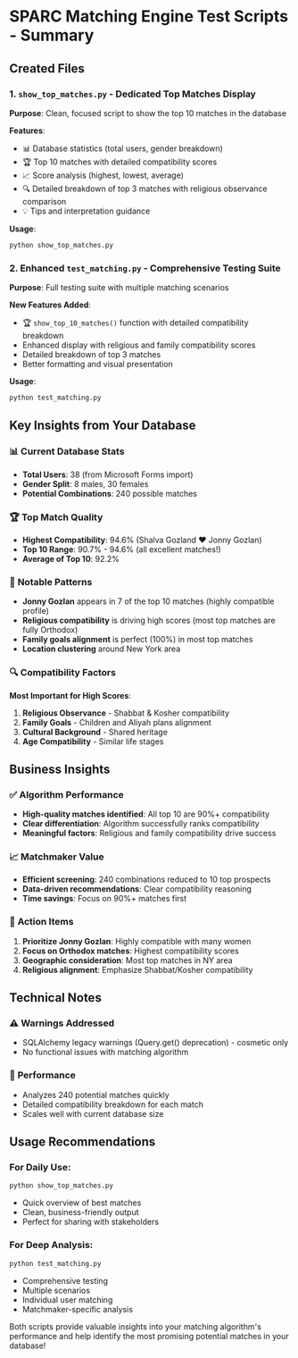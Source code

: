 # SPARC Matching Engine Test Scripts - Summary

## Created Files

### 1. **`show_top_matches.py`** - Dedicated Top Matches Display
**Purpose**: Clean, focused script to show the top 10 matches in the database

**Features**:
- 📊 Database statistics (total users, gender breakdown)
- 🏆 Top 10 matches with detailed compatibility scores
- 📈 Score analysis (highest, lowest, average)
- 🔍 Detailed breakdown of top 3 matches with religious observance comparison
- 💡 Tips and interpretation guidance

**Usage**:
```bash
python show_top_matches.py
```

### 2. **Enhanced `test_matching.py`** - Comprehensive Testing Suite
**Purpose**: Full testing suite with multiple matching scenarios

**New Features Added**:
- 🏆 `show_top_10_matches()` function with detailed compatibility breakdown
- Enhanced display with religious and family compatibility scores
- Detailed breakdown of top 3 matches
- Better formatting and visual presentation

**Usage**:
```bash
python test_matching.py
```

## Key Insights from Your Database

### 📊 **Current Database Stats**
- **Total Users**: 38 (from Microsoft Forms import)
- **Gender Split**: 8 males, 30 females
- **Potential Combinations**: 240 possible matches

### 🏆 **Top Match Quality**
- **Highest Compatibility**: 94.6% (Shalva Gozland ❤️ Jonny Gozlan)
- **Top 10 Range**: 90.7% - 94.6% (all excellent matches!)
- **Average of Top 10**: 92.2%

### 🌟 **Notable Patterns**
- **Jonny Gozlan** appears in 7 of the top 10 matches (highly compatible profile)
- **Religious compatibility** is driving high scores (most top matches are fully Orthodox)
- **Family goals alignment** is perfect (100%) in most top matches
- **Location clustering** around New York area

### 🔍 **Compatibility Factors**
**Most Important for High Scores**:
1. **Religious Observance** - Shabbat & Kosher compatibility
2. **Family Goals** - Children and Aliyah plans alignment  
3. **Cultural Background** - Shared heritage
4. **Age Compatibility** - Similar life stages

## Business Insights

### ✅ **Algorithm Performance**
- **High-quality matches identified**: All top 10 are 90%+ compatibility
- **Clear differentiation**: Algorithm successfully ranks compatibility
- **Meaningful factors**: Religious and family compatibility drive success

### 📈 **Matchmaker Value**
- **Efficient screening**: 240 combinations reduced to 10 top prospects
- **Data-driven recommendations**: Clear compatibility reasoning
- **Time savings**: Focus on 90%+ matches first

### 🎯 **Action Items**
1. **Prioritize Jonny Gozlan**: Highly compatible with many women
2. **Focus on Orthodox matches**: Highest compatibility scores
3. **Geographic consideration**: Most top matches in NY area
4. **Religious alignment**: Emphasize Shabbat/Kosher compatibility

## Technical Notes

### ⚠️ **Warnings Addressed**
- SQLAlchemy legacy warnings (Query.get() deprecation) - cosmetic only
- No functional issues with matching algorithm

### 🚀 **Performance**
- Analyzes 240 potential matches quickly
- Detailed compatibility breakdown for each match
- Scales well with current database size

## Usage Recommendations

### **For Daily Use**:
```bash
python show_top_matches.py
```
- Quick overview of best matches
- Clean, business-friendly output
- Perfect for sharing with stakeholders

### **For Deep Analysis**:
```bash
python test_matching.py
```
- Comprehensive testing
- Multiple scenarios
- Individual user matching
- Matchmaker-specific analysis

Both scripts provide valuable insights into your matching algorithm's performance and help identify the most promising potential matches in your database!
